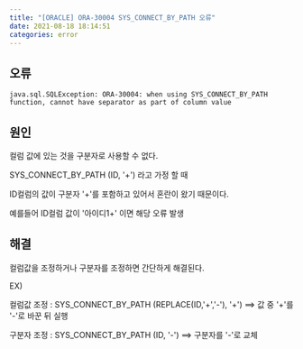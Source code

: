 ```yaml
---
title: "[ORACLE] ORA-30004 SYS_CONNECT_BY_PATH 오류"
date: 2021-08-18 18:14:51
categories: error
---
```



## 오류
```
java.sql.SQLException: ORA-30004: when using SYS_CONNECT_BY_PATH function, cannot have separator as part of column value
```

## 원인



컬럼 값에 있는 것을 구분자로 사용할 수 없다.


SYS_CONNECT_BY_PATH (ID, '+') 라고 가정 할 때


ID컬럼의 값이 구분자 '+'를 포함하고 있어서 혼란이 왔기 때문이다.


예를들어 ID컬럼 값이 '아이디1+' 이면 해당 오류 발생



## 해결



컬럼값을 조정하거나 구분자를 조정하면 간단하게 해결된다.



EX)


컬럼값 조정 : SYS_CONNECT_BY_PATH (REPLACE(ID,'+','-'), '+')  ==> 값 중 '+'를 '-'로 바꾼 뒤 실행

구분자 조정 : SYS_CONNECT_BY_PATH (ID, '-')  ==> 구분자를 '-'로 교체

